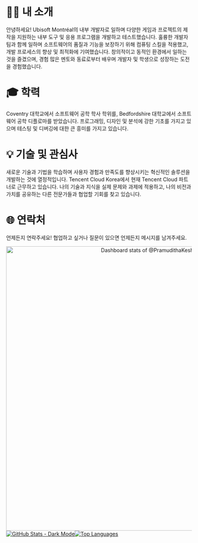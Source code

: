 # 👨‍💻 내 소개

안녕하세요! Ubisoft Montréal의 내부 개발자로 일하며 다양한 게임과 프로젝트의 제작을 지원하는 내부 도구 및 응용 프로그램을 개발하고 테스트했습니다. 훌륭한 개발자 팀과 함께 일하며 소프트웨어의 품질과 기능을 보장하기 위해 컴퓨팅 스킬을 적용했고, 개발 프로세스의 향상 및 최적화에 기여했습니다. 창의적이고 동적인 환경에서 일하는 것을 즐겼으며, 경험 많은 멘토와 동료로부터 배우며 개발자 및 학생으로 성장하는 도전을 경험했습니다.

# 🎓 학력

Coventry 대학교에서 소프트웨어 공학 학사 학위를, Bedfordshire 대학교에서 소프트웨어 공학 디플로마를 받았습니다. 프로그래밍, 디자인 및 분석에 강한 기초를 가지고 있으며 테스팅 및 디버깅에 대한 큰 흥미를 가지고 있습니다.

# 💡 기술 및 관심사

새로운 기술과 기법을 학습하며 사용자 경험과 만족도를 향상시키는 혁신적인 솔루션을 개발하는 것에 열정적입니다. Tencent Cloud Korea에서 현재 Tencent Cloud 파트너로 근무하고 있습니다. 나의 기술과 지식을 실제 문제와 과제에 적용하고, 나의 비전과 가치를 공유하는 다른 전문가들과 협업할 기회를 찾고 있습니다.

# 🌐 연락처

언제든지 연락주세요! 협업하고 싶거나 질문이 있으면 언제든지 메시지를 남겨주세요.


<!-- Copy-paste in your Readme.md file -->


<a href="https://next.ossinsight.io/widgets/official/compose-user-dashboard-stats?user_id=124908083" target="_blank" style="display: block" align="center">
  <picture>
    <source media="(prefers-color-scheme: dark)" srcset="https://next.ossinsight.io/widgets/official/compose-user-dashboard-stats/thumbnail.png?user_id=124908083&image_size=auto&color_scheme=dark" width="771" height="auto">
    <img alt="Dashboard stats of @PramudithaKeshara" src="https://next.ossinsight.io/widgets/official/compose-user-dashboard-stats/thumbnail.png?user_id=124908083&image_size=auto&color_scheme=light" width="771" height="auto">
  </picture>
</a>

<div style="display: flex; flex-direction: row; align-items: baseline;">

  <!-- GitHub Stats Card - Dark Mode -->
  <a href="https://github.com/anuraghazra/github-readme-stats">
    <img src="https://github-readme-stats.vercel.app/api?username=PramudithaKeshara&show_icons=true&theme=dark" alt="GitHub Stats - Dark Mode" />
  </a>

  <!-- Top Languages Card -->
  <a href="https://github.com/anuraghazra/github-readme-stats">
    <img src="https://github-readme-stats.vercel.app/api/top-langs/?username=PramudithaKeshara&langs_count=40&theme=github_dark&layout=compact&hide_border=true" alt="Top Languages" />
  </a>

</div>




<!-- Made with [OSS Insight](https://ossinsight.io/) -->


